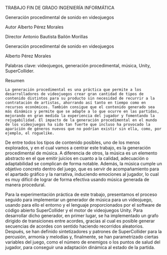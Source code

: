TRABAJO FIN DE GRADO
INGENIERÍA INFORMÁTICA

Generación procedimental de sonido en videojuegos


Autor
Alberto Pérez Morales

Director
Antonio Bautista Bailón Morillas

Generación procedimental de sonido en videojuegos

Alberto Pérez Morales

Palabras clave: videojuegos, generación procedimental, música, Unity, SuperCollider. 

Resumen

	La generación procedimental es una práctica que permite a los desarrolladores de videojuegos crear gran cantidad de tipos de contenido distintos para su producto sin necesidad de recurrir a la contratación de artistas, ahorrando así tanto en tiempo como en recursos económicos. También consigue que el contenido generado sea más dinámico y permite que se adapte a lo que ocurre en las partidas, mejorando en gran medida la experiencia del jugador y fomentando la rejugabilidad. El impacto de la generación procedimental en el mundo de los videojuegos ha sido tan fuerte que incluso ha provocado la aparición de géneros nuevos que no podrían existir sin ella, como, por ejemplo, el roguelike.

De entre todos los tipos de contenido posibles, uno de los menos explorados, y en el cual vamos a centrar este trabajo, es la generación procedimental de música. A diferencia de otros, la música es un elemento abstracto en el que emitir juicios en cuanto a la calidad, adecuación o adaptabilidad se complican de forma notable. Además, la música cumple un objetivo concreto dentro del juego, que es servir de acompañamiento para el apartado gráfico y la narrativa, induciendo emociones al jugador, lo cual es muy difícil de lograr de forma efectiva usando música generada de manera procedural.

Para la experimentación práctica de este trabajo, presentamos el proceso seguido para implementar un generador de música para un videojuego, usando para ello el entorno y el lenguaje proporcionados por el software de código abierto SuperCollider y el motor de videojuegos Unity. Para desarrollar dicho generador, en primer lugar, se ha implementado un grafo dirigido de transiciones entre acordes, gracias al cual es posible generar secuencias de acordes con sentido haciendo recorridos aleatorios. Después, se han definido sintetizadores y patrones de SuperCollider para la percusión, armonía y melodías y, finalmente, se han parametrizado ciertas variables del juego, como el número de enemigos o los puntos de salud del jugador, para conseguir una adaptación dinámica al estado de la partida.


